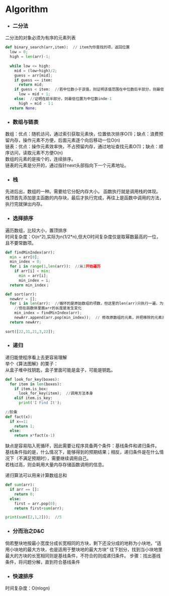 # Algorithm

* ### 二分法
二分法的对象必须为有序的元素列表
```python
def binary_search(arr,item):  // item为你查找的项，返回位置
  low = 0;
  high = len(arr)-1;
  
  while low <= high:
    mid = (low+high)/2;
    guess = arr[mid];
    if guess == item:
      return mid;
    if guess < item:  //若中位数小于该值，则证明该值范围在中位数后半部分，则最低位置为index+1
      low = mid + 1;
    else:  //证明在前半部分，则最低位置为中位数inde-1
      high = mid - 1；
  return None;
```

* ### 数组与链表
数组：优点：随机访问，通过索引获取元素快，位置依次排序O(1)；缺点：浪费预留内存，操作元素不方便，后面元素逐个向后移动一位O(n)  
链表：优点：操作元素效率快，不占预留内存，通过地址查找元素O(1)；缺点：顺序访问，读取元素不方便O(n)  
数组的元素的是挨个的，连续排序。  
链表的元素是分开的，通过指针next头部指向下一个元素地址。  

* ### 栈
先进后出，数组的一种。需要给它分配内存大小。
函数执行就是调用栈的体现。栈顶首先添加是主函数的内存块，最后才执行完成，再往上是函数中调用的方法，执行完就弹出内存。

* ### 选择排序
遍历数组，比较大小，置顶排序  
时间复杂度：O(n^2),实际为n(1/2*n),但大O时间复杂度仅是取幂数最高的一位，且不要常数项。
```python
def findMinIndex(arr):
  min = arr[0];
  min_index = 0;
  for i in range(1,len(arr)):  //从1开始遍历
    if arr[i] < min:
      min = arr[i];
      min_index = i;
  return min_index；

def sort(arr):
  newArr = [];
  for i in len(arr):  //循环的是原始数组的项数，但这里的len(arr)只执行一遍，为数值5
    //但在函数体里面arr的长度是发生变化
    min_index = findMinIndex(arr);
    newArr.append(arr.pop(min_index));  // 修改原数组的元素，并把移除的元素添加到新数组；因此需要找到最小值得索引
  return newArr;
  
sort([22,31,21,3,22]);

```

* ### 递归
递归能使程序看上去更容易理解  
举个《算法图解》的栗子：  
从盒子堆中找钥匙，盒子里面可能是盒子，可能是钥匙。
```python
def look_for_key(boxes):
  for item in len(boxes):
    if item.is_box:
      look_for_key(item);  //调用方法本身
    elif item.is_key:
      print('I Find It');
      
//阶乘
def fact(x):
  if x==1:
    return 1;
  else:
    return x*fact(x-1)
```
缺点是容易陷入死循环，因此需要让程序具备两个条件：基线条件和递归条件。  
基线条件指的是，什么情况下，能够得到的预期结果；相反，递归条件是在什么情况下（不满足预期时），需要继续调用自己。  
若栈过高，则会耗用大量内存存储函数调用的信息。

递归算法可以用来计算数组总和
```python
def sum(arr):
  if arr == []:
    return 0;
  else:
    first = arr.pop(0);
    return first+sum(arr);

print(sum([2,1,2]));  //5
```

* ### 分而治之D&C
倘若整块地按最小宽度分成长宽相同的方块，剩下还没分成的地称为小块地，“适用小块地的最大方块，也是适用于整块地的最大方块”
往下划分，找到当小块地里最大的方块的长宽相同则是基线条件，不符合的则成递归条件。
步骤：找出基线条件，将问题分解，直到符合基线条件  


* ### 快速排序
时间复杂度：O(nlogn)
